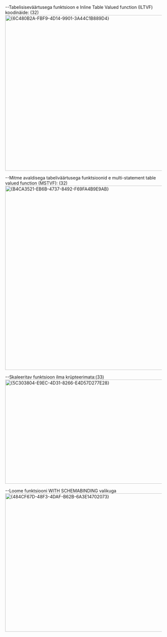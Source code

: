 
--Tabelisiseväärtusega funktsioon e Inline Table Valued function (ILTVF) koodinäide: (32)
<img width="967" height="501" alt="{6C480B2A-FBF9-4D14-9901-3A44C1B889D4}" src="https://github.com/user-attachments/assets/a4582943-ebb9-42c8-91a2-da504f1c3244" />

--Mitme avaldisega tabeliväärtusega funktsioonid e multi-statement table valued function (MSTVF): (32)
<img width="850" height="593" alt="{B4CA3521-EB6B-4737-8492-F69FA4B9E9AB}" src="https://github.com/user-attachments/assets/5fae5c8a-f7ed-4a4d-98f0-e25fdb6a3f57" />

--Skaleeritav funktsioon ilma krüpteerimata:(33)
<img width="738" height="335" alt="{5C303804-E9EC-4D31-8266-E4D57D277E28}" src="https://github.com/user-attachments/assets/a091556a-5ec9-4421-8040-d5233be799cb" />



--Loome funktsiooni WITH SCHEMABINDING valikuga
<img width="684" height="445" alt="{484CF67D-48F3-4DAF-B62B-6A3E14702073}" src="https://github.com/user-attachments/assets/f66eddd6-e3ce-4f46-b9be-cb9b896d9bf3" />

